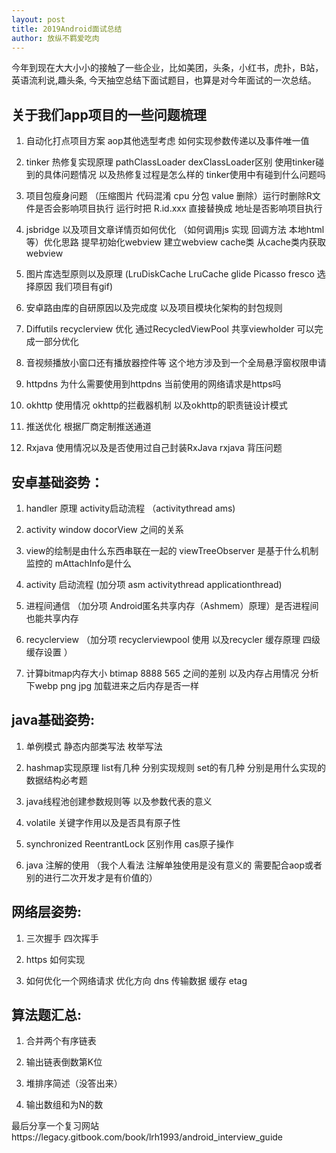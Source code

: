 ```yaml
---
layout: post
title: 2019Android面试总结
author: 放纵不羁爱吃肉
---
```


今年到现在大大小小的接触了一些企业，比如美团，头条，小红书，虎扑，B站，英语流利说,趣头条, 今天抽空总结下面试题目，也算是对今年面试的一次总结。

## 关于我们app项目的一些问题梳理

1. 自动化打点项目方案 aop其他选型考虑 如何实现参数传递以及事件唯一值  


2. tinker 热修复实现原理 pathClassLoader dexClassLoader区别 使用tinker碰到的具体问题情况 以及热修复过程是怎么样的 tinker使用中有碰到什么问题吗  


3. 项目包瘦身问题 （压缩图片 代码混淆  cpu 分包  value 删除）运行时删除R文件是否会影响项目执行  运行时把 R.id.xxx 直接替换成 地址是否影响项目执行  


4. jsbridge 以及项目文章详情页如何优化 （如何调用js 实现 回调方法 本地html 等）优化思路 提早初始化webview 建立webview cache类 从cache类内获取webview  


5. 图片库选型原则以及原理 (LruDiskCache LruCache glide Picasso fresco 选择原因  我们项目有gif)     


6. 安卓路由库的自研原因以及完成度 以及项目模块化架构的封包规则  


7. Diffutils recyclerview 优化  通过RecycledViewPool 共享viewholder 可以完成一部分优化  


8. 音视频播放小窗口还有播放器控件等 这个地方涉及到一个全局悬浮窗权限申请  


9. httpdns  为什么需要使用到httpdns 当前使用的网络请求是https吗   


10. okhttp 使用情况 okhttp的拦截器机制 以及okhttp的职责链设计模式  


11. 推送优化 根据厂商定制推送通道  


12. Rxjava 使用情况以及是否使用过自己封装RxJava  rxjava 背压问题


## 安卓基础姿势：  


1. handler 原理  activity启动流程  （activitythread  ams)  


2. activity window docorView 之间的关系  


3. view的绘制是由什么东西串联在一起的  viewTreeObserver 是基于什么机制监控的   mAttachInfo是什么  


4. activity 启动流程  (加分项 asm activitythread applicationthread)  


5. 进程间通信  （加分项 Android匿名共享内存（Ashmem）原理）是否进程间也能共享内存  


6. recyclerview （加分项 recyclerviewpool 使用 以及recycler 缓存原理 四级缓存设置 ）  


7. 计算bitmap内存大小 btimap 8888 565 之间的差别 以及内存占用情况  分析下webp png  jpg 加载进来之后内存是否一样  

## java基础姿势:  

1. 单例模式  静态内部类写法  枚举写法  


2. hashmap实现原理 list有几种 分别实现规则 set的有几种 分别是用什么实现的 数据结构必考题  


3. java线程池创建参数规则等  以及参数代表的意义


4. volatile 关键字作用以及是否具有原子性  


5. synchronized ReentrantLock 区别作用  cas原子操作  


6. java 注解的使用 （我个人看法  注解单独使用是没有意义的 需要配合aop或者别的进行二次开发才是有价值的）


## 网络层姿势:  

1. 三次握手 四次挥手  

2. https 如何实现  

3. 如何优化一个网络请求  优化方向 dns 传输数据  缓存 etag  


## 算法题汇总:  

1. 合并两个有序链表  


2. 输出链表倒数第K位  


3. 堆排序简述（没答出来）


4. 输出数组和为N的数


最后分享一个复习网站https://legacy.gitbook.com/book/lrh1993/android_interview_guide
